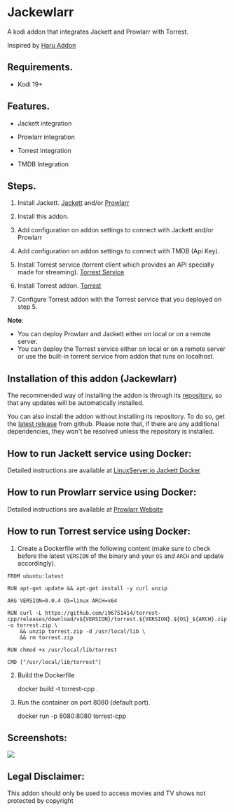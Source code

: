 
# Jackewlarr

A kodi addon that integrates Jackett and Prowlarr with Torrest. 

Inspired by [Haru Addon](https://github.com/pikdum/plugin.video.haru)

## Requirements.

- Kodi 19+

## Features.

- Jackett integration

- Prowlarr integration

- Torrest Integration

- TMDB Integration

## Steps.

1. Install Jackett. [Jackett](https://github.com/Jackett/Jackett) and/or [Prowlarr](https://github.com/Prowlarr/Prowlarr)

2. Install this addon.

3. Add configuration on addon settings to connect with Jackett and/or Prowlarr

4. Add configuration on addon settings to connect with TMDB (Api Key).

5. Install Torrest service (torrent client which provides an API specially made for streaming). [Torrest Service](https://github.com/i96751414/torrest-cpp)

6. Install Torrest addon. [Torrest](https://github.com/i96751414/plugin.video.torrest)

7. Configure Torrest addon with the Torrest service that you deployed on step 5.


**Note**:

- You can deploy Prowlarr and Jackett either on local or on a remote server.
- You can deploy the Torrest service either on local or on a remote server or use the built-in torrent service from addon that runs on localhost.

## Installation of this addon (Jackewlarr)

The recommended way of installing the addon is through its [repository](https://github.com/Sam-Max/repository.jackewlarr), so that any updates will be automatically installed.

You can also install the addon without installing its repository. To do so, get the [latest release](https://github.com/Sam-Max/plugin.video.jackewlarr/releases/download/v0.0.5/plugin.video.jackewlarr-0.0.5.zip) from github. Please note that, if there are any additional dependencies, they won't be resolved unless the repository is installed.

## How to run Jackett service using Docker:

Detailed instructions are available at [LinuxServer.io Jackett Docker](https://hub.docker.com/r/linuxserver/jackett/) 


## How to run Prowlarr service using Docker:

Detailed instructions are available at [Prowlarr Website](https://prowlarr.com/#downloads-v3-docker) 


## How to run Torrest service using Docker:

1. Create a Dockerfile with the following content (make sure to check before the latest `VERSION` of the binary and your `OS` and `ARCH` and update accordingly).

```
FROM ubuntu:latest

RUN apt-get update && apt-get install -y curl unzip

ARG VERSION=0.0.4 OS=linux ARCH=x64

RUN curl -L https://github.com/i96751414/torrest-cpp/releases/download/v${VERSION}/torrest.${VERSION}.${OS}_${ARCH}.zip -o torrest.zip \
    && unzip torrest.zip -d /usr/local/lib \
    && rm torrest.zip

RUN chmod +x /usr/local/lib/torrest

CMD ["/usr/local/lib/torrest"]
```

2. Build the Dockerfile

    docker build -t torrest-cpp .

3. Run the container on port 8080 (default port).
    
    docker run -p 8080:8080 torrest-cpp

## Screenshots:

![](https://raw.githubusercontent.com/Sam-Max/plugin.video.jackewlarr/master/resources/screenshots/jackewlarr.png)

## Legal Disclaimer:

This addon should only be used to access movies and TV shows not protected by copyright

